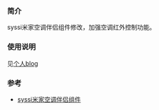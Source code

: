 ### 简介 ###
syssi米家空调伴侣组件修改，加强空调红外控制功能。

### 使用说明 ###
见[个人blog][1]

### 参考 ###
- [syssi米家空调伴侣组件][2]


[1]: https://ljr.im/articles/plugin-change-the-infrared-function-of-home-assistant-official-blog-and-airconditioner/ "【插件·改】升级Home Assistant官方博联和空调伴侣插件的红外功能"
[2]: https://github.com/syssi/xiaomi_airconditioningcompanion "syssi米家空调伴侣组件"